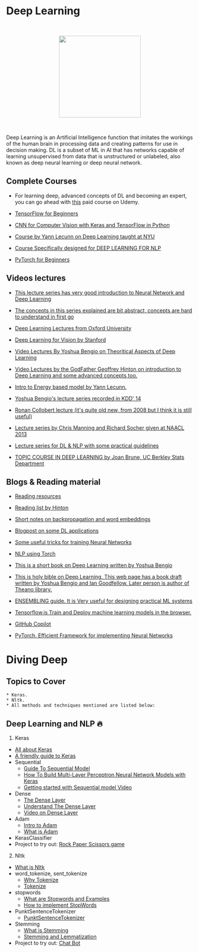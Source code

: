 # Deep Learning
<br>
<p align="center"><img src="https://i.ibb.co/zmzrhYY/https-blogs-images-forbes-com-bernardmarr-files-2018-10-Adobe-Stock-179912599-1-1200x797.jpg" height="220"></p>
<br>

Deep Learning is an Artificial Intelligence function that imitates the workings of the human brain in processing data and creating patterns for use in decision making. DL is a subset of ML in AI that has networks capable of learning unsupervised from data that is unstructured or unlabeled, also known as deep neural learning or deep neural network.

## Complete  Courses

- For learning deep, advanced concepts of DL and becoming an expert, you can go ahead with [this](https://www.udemy.com/course/complete-tensorflow-2-and-keras-deep-learning-bootcamp/?utm_campaign=ROW-FB-DRT-Visitor-Evergreen-IN-Smartly-EN-IND_._ci__._sl_IND_._vi__._sd_All_._la_EN_._&utm_content=_._pd_2373842_._&utm_medium=udemyads&utm_source=facebook&utm_term=_._ag_in_3_day_visitors_._ad_6202619827888_._) paid course on Udemy.

- [TensorFlow for Beginners](https://www.eduonix.com/tensorflow-for-beginners)
- [CNN for Computer Vision with Keras and TensorFlow in Python](https://www.eduonix.com/cnn-for-computer-vision-with-keras-and-tensorflow-in-python)
- [Course by Yann Lecunn on Deep Learning taught at NYU](http://cilvr.nyu.edu/doku.php?id=courses:deeplearning2014:start)

- [Course Specifically designed for DEEP LEARNING FOR NLP](http://cs224d.stanford.edu/)

- [PyTorch for Beginners](https://www.edx.org/course/deep-learning-with-python-and-pytorch)
## Videos lectures

- [This lecture series has very good introduction to Neural Network and Deep Learning](https://www.youtube.com/playlist?list=PL6Xpj9I5qXYEcOhn7TqghAJ6NAPrNmUBH)

- [The concepts in this series explained are bit abstract, concepts are hard to understand in first go](https://www.coursera.org/course/neuralnets )

- [Deep Learning Lectures from Oxford University](https://www.youtube.com/playlist?list=PLE6Wd9FR--EfW8dtjAuPoTuPcqmOV53Fu)


- [Deep Learning for Vision by Stanford](http://cs231n.stanford.edu/)

- [Video Lectures By Yoshua Bengio on Theoritical Aspects of Deep Learning](http://videolectures.net/yoshua_bengio/ )

- [Video Lectures by the GodFather Geoffrey Hinton on	introduction to Deep Learning and some advanced concepts too.](http://videolectures.net/geoffrey_e_hinton/ )


- [Intro to Energy based model by Yann Lecunn.](http://videolectures.net/mlss05us_lecun_ebmli/ )

- [Yoshua Bengio's lecture series recorded in KDD' 14]( http://videolectures.net/kdd2014_bengio_deep_learning/?q=ICLR#)

- [Ronan Collobert lecture (it's quite old new, from 2008 but I think it is still useful)](http://videolectures.net/nips09_collobert_weston_dlnl/[)

- [Lecture series by Chris Manning and Richard Socher given at NAACL 2013](https://www.youtube.com/watch?v=eixGKz0Asr8)

- [Lecture series for DL & NLP with some practical guidelines](https://www.youtube.com/watch?v=AmG4jzmBZ88)


- [TOPIC COURSE IN DEEP LEARNING by Joan Brune, UC Berkley Stats Department](http://joanbruna.github.io/stat212b/)

## Blogs & Reading material
- [Reading resources](http://deeplearning.net/reading-list/)

- [Reading list by Hinton](http://www.cs.toronto.edu/~hinton/csc2515/deeprefs.html)

- [Short notes on backpropagation and word embeddings](http://cs224d.stanford.edu/lectures/CS224d-Lecture11.pdf)

- [Blogpost on some DL applications](https://blog.wtf.sg/2014/08/24/nlp-with-neural-networks/ )

- [Some useful tricks for training Neural Networks](http://lamda.nju.edu.cn/weixs/project/CNNTricks/CNNTricks.html)

- [NLP using Torch](https://devblogs.nvidia.com/parallelforall/understanding-natural-language-deep-neural-networks-using-torch/#.VPYhS2vB09E.reddit)

- [This is a short book on Deep Learning written by Yoshua Bengio](https://www.iro.umontreal.ca/~lisa/pointeurs/TR1312.pdf)

- [This is holy bible on Deep Learning. This web page has a book draft written by Yoshua Bengio and Ian Goodfellow. Later person is author of Theano library.](http://www.deeplearningbook.org/ )

- [ENSEMBLING guide. It is Very useful for designing practical ML systems](http://mlwave.com/kaggle-ensembling-guide/ )

- [Tensorflow.js Train and Deploy machine learning models in the browser.](https://www.educative.io/blog/tensorflow-js-tutorial )

- [GitHub Copilot ](https://tudip.com/blog-post/what-is-github-copilot/)

- [PyTorch. Efficient Framework for implementing Neural Networks](https://www.fireblazeaischool.in/blogs/a-beginners-guide-to-pytorch/)


# Diving Deep

## Topics to Cover
```
* Keras.
* Nltk.
* All methods and techniques mentioned are listed below:
```

## Deep Learning and NLP :fire:
1) Keras
  - [All about Keras](https://www.guru99.com/keras-tutorial.html)
  - [A friendly guide to Keras](https://victorzhou.com/blog/keras-neural-network-tutorial/)
  - Sequential
     - [Guide To Sequential Model](https://keras.io/getting-started/sequential-model-guide/)
     - [How To Build Multi-Layer Perceptron Neural Network Models with Keras](https://machinelearningmastery.com/build-multi-layer-perceptron-neural-network-models-keras/)
     - [Getting started with Sequential model Video](https://www.youtube.com/watch?v=VGCHcgmZu24)
  - Dense
      - [The Dense Layer](https://keras.io/layers/core/)
      - [Understand The Dense Layer](http://hunterheidenreich.com/blog/understanding_keras_dense_layers/)
      - [Video on Dense Layer](https://www.youtube.com/watch?v=oXMEeGrAuk0)
  - Adam
      - [Intro to Adam](https://machinelearningmastery.com/adam-optimization-algorithm-for-deep-learning/)
      - [What is Adam](https://towardsdatascience.com/adam-latest-trends-in-deep-learning-optimization-6be9a291375c)
  - KerasClassifier
  - Project to try out: [Rock Paper Scissors game](https://www.youtube.com/watch?v=0uSA3xyXlwM)

2) Nltk
  - [What is Nltk](https://www.nltk.org/)
  - word_tokenize, sent_tokenize
      - [Why Tokenize](https://uclmr.github.io/stat-nlp-book-scala/01_tasks/00_tokenization.html)
      - [Tokenize](https://pythonspot.com/tokenizing-words-and-sentences-with-nltk/)
  - stopwords
      - [What are Stopwords and Examples](https://www.tutorialspoint.com/python/python_remove_stopwords.htm)
      - [How to implement StopWords](https://pythonspot.com/nltk-stop-words/)
  - PunktSentenceTokenizer
      - [PunktSentenceTokenizer](https://pythonprogramming.net/part-of-speech-tagging-nltk-tutorial/)
  - Stemming
      - [What is Stemming](https://searchenterpriseai.techtarget.com/definition/stemming)
      - [Stemming and Lemmatization](https://towardsdatascience.com/stemming-lemmatization-what-ba782b7c0bd8)
  - Project to try out: [Chat Bot](https://www.youtube.com/playlist?list=PLqnslRFeH2UrFW4AUgn-eY37qOAWQpJyg)
      




